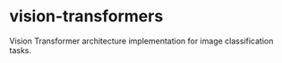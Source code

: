 # vision-transformers
Vision Transformer architecture implementation for image classification tasks.
